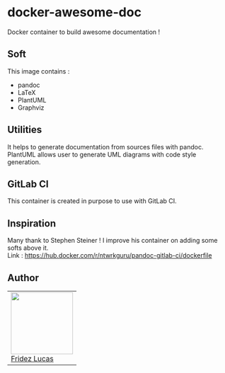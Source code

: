 # docker-awesome-doc

Docker container to build awesome documentation !

## Soft
This image contains :
- pandoc
- LaTeX
- PlantUML
- Graphviz

## Utilities
It helps to generate documentation from sources files with pandoc. PlantUML allows user to generate UML diagrams with code style generation.

## GitLab CI
This container is created in purpose to use with GitLab CI.

## Inspiration
Many thank to Stephen Steiner ! I improve his container on adding some softs above it.  
Link : https://hub.docker.com/r/ntwrkguru/pandoc-gitlab-ci/dockerfile

## Author

<table>
      <td>
         <a href="https://github.com/fridezlucas"><img width=140px src="https://secure.gravatar.com/avatar/72c1469bf815bd4e0a858341571d5111?s=800&d=identicon"><br>
         Fridez Lucas</a>
      </td>
   </tr>
</table>